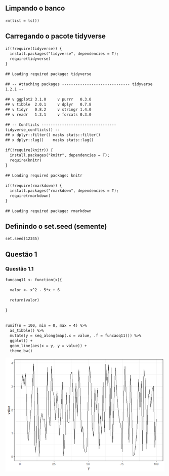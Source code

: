 Limpando o banco
----------------

    rm(list = ls())

Carregando o pacote tidyverse
-----------------------------

    if(!require(tidyverse)) {
      install.packages("tidyverse", dependencies = T); 
      require(tidyverse)
    }

    ## Loading required package: tidyverse

    ## -- Attaching packages ------------------------------ tidyverse 1.2.1 --

    ## v ggplot2 3.1.0     v purrr   0.3.0
    ## v tibble  2.0.1     v dplyr   0.7.8
    ## v tidyr   0.8.2     v stringr 1.4.0
    ## v readr   1.3.1     v forcats 0.3.0

    ## -- Conflicts --------------------------------- tidyverse_conflicts() --
    ## x dplyr::filter() masks stats::filter()
    ## x dplyr::lag()    masks stats::lag()

    if(!require(knitr)) {
      install.packages("knitr", dependencies = T); 
      require(knitr)
    }

    ## Loading required package: knitr

    if(!require(rmarkdown)) {
      install.packages("rmarkdown", dependencies = T); 
      require(rmarkdown)
    }

    ## Loading required package: rmarkdown

Definindo o set.seed (semente)
------------------------------

    set.seed(12345)

Questão 1
---------

### Questão 1.1

    funcaoq11 <- function(x){
      
      valor <- x^2 - 5*x + 6
      
      return(valor)
      
    }


    runif(n = 100, min = 0, max = 4) %>%
      as_tibble() %>%
      mutate(y = seq_along(map(.x = value, .f = funcaoq11))) %>% 
      ggplot() +
      geom_line(aes(x = y, y = value)) +
      theme_bw()

![](Script_Tarefa0_files/figure-markdown_strict/funcaoq11-1.png)
